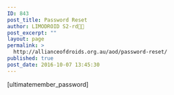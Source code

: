 ```yaml
---
ID: 843
post_title: Password Reset
author: LIMODROID S2-rd🔭🔬
post_excerpt: ""
layout: page
permalink: >
  http://allianceofdroids.org.au/aod/password-reset/
published: true
post_date: 2016-10-07 13:45:30
---
```

[ultimatemember_password]